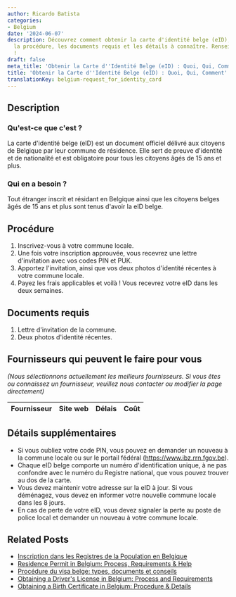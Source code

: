 ```yaml
---
author: Ricardo Batista
categories:
- Belgium
date: '2024-06-07'
description: Découvrez comment obtenir la carte d'identité belge (eID), qui en a besoin,
  la procédure, les documents requis et les détails à connaître. Renseignez-vous ici
  !
draft: false
meta_title: 'Obtenir la Carte d''Identité Belge (eID) : Quoi, Qui, Comment'
title: 'Obtenir la Carte d''Identité Belge (eID) : Quoi, Qui, Comment'
translationKey: belgium-request_for_identity_card
---
```


## Description
### Qu'est-ce que c'est ?
La carte d'identité belge (eID) est un document officiel délivré aux citoyens de Belgique par leur commune de résidence. Elle sert de preuve d'identité et de nationalité et est obligatoire pour tous les citoyens âgés de 15 ans et plus.

### Qui en a besoin ?
Tout étranger inscrit et résidant en Belgique ainsi que les citoyens belges âgés de 15 ans et plus sont tenus d'avoir la eID belge.

## Procédure
1. Inscrivez-vous à votre commune locale.
2. Une fois votre inscription approuvée, vous recevrez une lettre d'invitation avec vos codes PIN et PUK.
3. Apportez l'invitation, ainsi que vos deux photos d'identité récentes à votre commune locale.
4. Payez les frais applicables et voilà ! Vous recevrez votre eID dans les deux semaines.

## Documents requis
1. Lettre d'invitation de la commune.
2. Deux photos d'identité récentes.

## Fournisseurs qui peuvent le faire pour vous
_(Nous sélectionnons actuellement les meilleurs fournisseurs. Si vous êtes ou connaissez un fournisseur, veuillez nous contacter ou modifier la page directement)_

| Fournisseur     |     Site web    |     Délais       |       Coût       |
| :-------------: | :-------------: |  :-------------: | :-------------: |

## Détails supplémentaires
- Si vous oubliez votre code PIN, vous pouvez en demander un nouveau à la commune locale ou sur le portail fédéral (https://www.ibz.rrn.fgov.be).
- Chaque eID belge comporte un numéro d'identification unique, à ne pas confondre avec le numéro du Registre national, que vous pouvez trouver au dos de la carte.
- Vous devez maintenir votre adresse sur la eID à jour. Si vous déménagez, vous devez en informer votre nouvelle commune locale dans les 8 jours.
- En cas de perte de votre eID, vous devez signaler la perte au poste de police local et demander un nouveau à votre commune locale.


## Related Posts

- [Inscription dans les Registres de la Population en Belgique](https://tramitit.com/fr/guides/belgium/inscription_dans_les_registres_de_la_population/)
- [Residence Permit in Belgium: Process, Requirements & Help](https://tramitit.com/fr/guides/belgium/demande_de_titre_de_sejour/)
- [Procédure du visa belge: types, documents et conseils](https://tramitit.com/fr/guides/belgium/demande_de_visa/)
- [Obtaining a Driver's License in Belgium: Process and Requirements](https://tramitit.com/fr/guides/belgium/demande_de_permis_de_conduire/)
- [Obtaining a Birth Certificate in Belgium: Procedure & Details](https://tramitit.com/fr/guides/belgium/demande_dacte_de_naissance/)